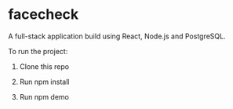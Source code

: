 # facecheck

A full-stack application build using React, Node.js and PostgreSQL.

To run the project:

  1. Clone this repo

  2. Run npm install

  3. Run npm demo
